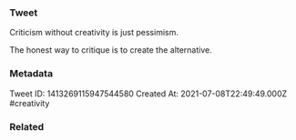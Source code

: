 ### Tweet
Criticism without creativity is just pessimism. 

The honest way to critique is to create the alternative.

### Metadata
Tweet ID: 1413269115947544580
Created At: 2021-07-08T22:49:49.000Z
#creativity 

### Related

